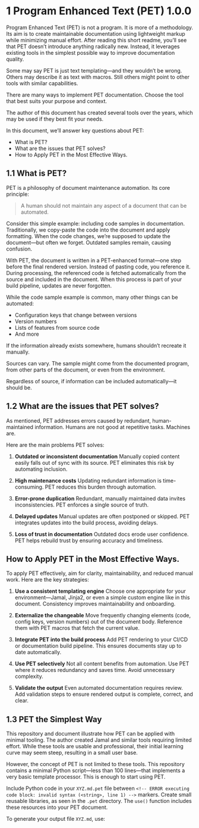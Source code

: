 
# 1 Program Enhanced Text (PET) 1.0.0

Program Enhanced Text (PET) is not a program.
It is more of a methodology.
Its aim is to create maintainable documentation using lightweight markup while minimizing manual effort.
After reading this short readme, you’ll see that PET doesn’t introduce anything radically new.
Instead, it leverages existing tools in the simplest possible way to improve documentation quality.

Some may say PET is just text templating—and they wouldn’t be wrong.
Others may describe it as text with macros.
Still others might point to other tools with similar capabilities.

There are many ways to implement PET documentation.
Choose the tool that best suits your purpose and context.

The author of this document has created several tools over the years, which may be used if they best fit your needs.

In this document, we’ll answer key questions about PET:

*  What is PET?
*  What are the issues that PET solves?
*  How to Apply PET in the Most Effective Ways.

## 1.1 What is PET?

PET is a philosophy of document maintenance automation.
Its core principle:

> A human should not maintain any aspect of a document that can be automated.

Consider this simple example: including code samples in documentation.
Traditionally, we copy-paste the code into the document and apply formatting.
When the code changes, we’re supposed to update the document—but often we forget.
Outdated samples remain, causing confusion.

With PET, the document is written in a PET-enhanced format—one step before the final rendered version.
Instead of pasting code, you reference it.
During processing, the referenced code is fetched automatically from the source and included in the document.
When this process is part of your build pipeline, updates are never forgotten.

While the code sample example is common, many other things can be automated:

* Configuration keys that change between versions
* Version numbers
* Lists of features from source code
* And more

If the information already exists somewhere, humans shouldn’t recreate it manually.

Sources can vary.
The sample might come from the documented program, from other parts of the document, or even from the environment.

Regardless of source, if information can be included automatically—it should be.

## 1.2 What are the issues that PET solves?

As mentioned, PET addresses errors caused by redundant, human-maintained information.
Humans are not good at repetitive tasks. Machines are.

Here are the main problems PET solves:

1. **Outdated or inconsistent documentation**
Manually copied content easily falls out of sync with its source. PET eliminates this risk by automating inclusion.

2. **High maintenance costs**
Updating redundant information is time-consuming. PET reduces this burden through automation.

3. **Error-prone duplication**
Redundant, manually maintained data invites inconsistencies. PET enforces a single source of truth.

4. **Delayed updates**
Manual updates are often postponed or skipped. PET integrates updates into the build process, avoiding delays.

5. **Loss of trust in documentation**
Outdated docs erode user confidence. PET helps rebuild trust by ensuring accuracy and timeliness.

##  How to Apply PET in the Most Effective Ways.

To apply PET effectively, aim for clarity, maintainability, and reduced manual work.
Here are the key strategies:

1. **Use a consistent templating engine**
Choose one appropriate for your environment—Jamal, Jinja2, or even a simple custom engine like in this document.
Consistency improves maintainability and onboarding.

2. **Externalize the changeable**
Move frequently changing elements (code, config keys, version numbers) out of the document body.
Reference them with PET macros that fetch the current value.

3. **Integrate PET into the build process**
Add PET rendering to your CI/CD or documentation build pipeline.
This ensures documents stay up to date automatically.

4. **Use PET selectively**
Not all content benefits from automation. Use PET where it reduces redundancy and saves time.
Avoid unnecessary complexity.

5. **Validate the output**
Even automated documentation requires review.
Add validation steps to ensure rendered output is complete, correct, and clear.

## 1.3 PET the Simplest Way

This repository and document illustrate how PET can be applied with minimal tooling.
The author created Jamal and similar tools requiring limited effort.
While these tools are usable and professional, their initial learning curve may seem steep, resulting in a small user base.

However, the concept of PET is not limited to these tools.
This repository contains a minimal Python script—less than 100 lines—that implements a very basic template processor.
This is enough to start using PET.

Include Python code in your `XYZ.md.pet` file between `<!-- ERROR executing code block: invalid syntax (<string>, line 1) -->` markers.
Create small reusable libraries, as seen in the `.pet` directory.
The `use()` function includes these resources into your PET document.

To generate your output file `XYZ.md`, use: